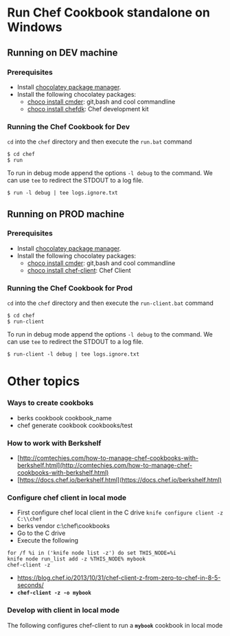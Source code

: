 
# Run **Chef Cookbook** standalone on Windows


## Running on **DEV** machine

### Prerequisites 
- Install <a href="https://chocolatey.org/" target="_blank">chocolatey package manager</a>.
- Install the following chocolatey packages:
    - <a href="https://chocolatey.org/packages/Cmder" target="_blank">choco install cmder</a>: git,bash and cool commandline
    - <a href="https://chocolatey.org/packages/chefdk" target="_blank">choco install chefdk</a>: Chef development kit

### Running the Chef Cookbook for Dev 
`cd` into the `chef` directory and then execute the `run.bat` command

```
$ cd chef
$ run
```

To run in debug mode append the options `-l debug` to the command. We can use `tee` to redirect the STDOUT to a log file.
```
$ run -l debug | tee logs.ignore.txt
```



## Running on **PROD** machine

### Prerequisites 
- Install <a href="https://chocolatey.org/" target="_blank">chocolatey package manager</a>.
- Install the following chocolatey packages:
    - <a href="https://chocolatey.org/packages/Cmder" target="_blank">choco install cmder</a>: git,bash and cool commandline
    - <a href="https://chocolatey.org/packages/chef-client" target="_blank">choco install chef-client</a>: Chef Client 

### Running the Chef Cookbook for Prod 
`cd` into the `chef` directory and then execute the `run-client.bat` command

```
$ cd chef
$ run-client
```

To run in debug mode append the options `-l debug` to the command.  We can use `tee` to redirect the STDOUT to a log file.
```
$ run-client -l debug | tee logs.ignore.txt
```

# Other topics



### Ways to create cookboks
- berks cookbook cookbook_name
- chef generate cookbook cookbooks/test

### How to work with Berkshelf
- [http://comtechies.com/how-to-manage-chef-cookbooks-with-berkshelf.html](http://comtechies.com/how-to-manage-chef-cookbooks-with-berkshelf.html)
- [https://docs.chef.io/berkshelf.html](https://docs.chef.io/berkshelf.html)


### Configure chef client in local mode
- First configure chef local client in the C drive `knife configure client -z C:\\chef`
- berks vendor c:\chef\cookbooks
- Go to the C drive
- Execute the following
```
for /f %i in ('knife node list -z') do set THIS_NODE=%i
knife node run_list add -z %THIS_NODE% mybook
chef-client -z
```



- https://blog.chef.io/2013/10/31/chef-client-z-from-zero-to-chef-in-8-5-seconds/
- **`chef-client -z -o mybook`**

### Develop with client in local mode
The following configures chef-client to run a **`mybook`** cookbook in local mode


